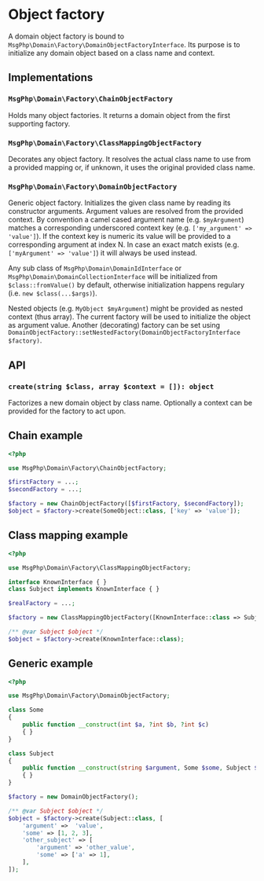 # Object factory

A domain object factory is bound to `MsgPhp\Domain\Factory\DomainObjectFactoryInterface`. Its purpose is to initialize
any domain object based on a class name and context.

## Implementations

### `MsgPhp\Domain\Factory\ChainObjectFactory`

Holds many object factories. It returns a domain object from the first supporting factory.

### `MsgPhp\Domain\Factory\ClassMappingObjectFactory`

Decorates any object factory. It resolves the actual class name to use from a provided mapping or, if unknown, it uses
the original provided class name.

### `MsgPhp\Domain\Factory\DomainObjectFactory`

Generic object factory. Initializes the given class name by reading its constructor arguments. Argument values are
resolved from the provided context. By convention a camel cased argument name (e.g. `$myArgument`) matches a
corresponding underscored context key (e.g. `['my_argument' => 'value']`). If the context key is numeric its value will
be provided to a corresponding argument at index N. In case an exact match exists (e.g. `['myArgument' => 'value']`) it
will always be used instead.

Any sub class of `MsgPhp\Domain\DomainIdInterface` or `MsgPhp\Domain\DomainCollectionInterface` will be initialized
from `$class::fromValue()` by default, otherwise initialization happens regulary (i.e. `new $class(...$args)`).

Nested objects (e.g. `MyObject $myArgument`) might be provided as nested context (thus array). The current factory will
be used to initialize the object as argument value. Another (decorating) factory can be set using 
`DomainObjectFactory::setNestedFactory(DomainObjectFactoryInterface $factory)`.

## API

### `create(string $class, array $context = []): object`

Factorizes a new domain object by class name. Optionally a context can be provided for the factory to act upon.

## Chain example

```php
<?php

use MsgPhp\Domain\Factory\ChainObjectFactory;

$firstFactory = ...;
$secondFactory = ...;

$factory = new ChainObjectFactory([$firstFactory, $secondFactory]);
$object = $factory->create(SomeObject::class, ['key' => 'value']);
```

## Class mapping example

```php
<?php

use MsgPhp\Domain\Factory\ClassMappingObjectFactory;

interface KnownInterface { }
class Subject implements KnownInterface { }

$realFactory = ...;

$factory = new ClassMappingObjectFactory([KnownInterface::class => Subject::class], $realFactory);

/** @var Subject $object */
$object = $factory->create(KnownInterface::class);
```

## Generic example

```php
<?php

use MsgPhp\Domain\Factory\DomainObjectFactory;

class Some
{
    public function __construct(int $a, ?int $b, ?int $c)
    { }
}

class Subject
{
    public function __construct(string $argument, Some $some, Subject $otherSubject = null)
    { }
}

$factory = new DomainObjectFactory();

/** @var Subject $object */
$object = $factory->create(Subject::class, [
    'argument' =>  'value',
    'some' => [1, 2, 3],
    'other_subject' => [
        'argument' => 'other_value',
        'some' => ['a' => 1],
    ],
]);
```
